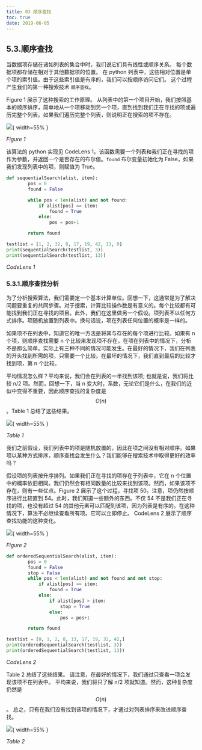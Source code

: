```yaml
---
title: 03 顺序查找
toc: true
date: 2019-06-05
---
```

## 5.3.顺序查找

当数据项存储在诸如列表的集合中时，我们说它们具有线性或顺序关系。 每个数据项都存储在相对于其他数据项的位置。 在 python 列表中，这些相对位置是单个项的索引值。由于这些索引值是有序的，我们可以按顺序访问它们。 这个过程产生我们的第一种搜索技术 `顺序查找`。

Figure 1 展示了这种搜索的工作原理。 从列表中的第一个项目开始，我们按照基本的顺序排序，简单地从一个项移动到另一个项，直到找到我们正在寻找的项或遍历完整个列表。如果我们遍历完整个列表，则说明正在搜索的项不存在。

![](http://images.iterate.site/blog/image/20190702/b7MJkVKj60E4.png?imageslim){ width=55% }

*Figure 1*

该算法的 python 实现见 CodeLens 1。该函数需要一个列表和我们正在寻找的项作为参数，并返回一个是否存在的布尔值。`found` 布尔变量初始化为 False，如果我们发现列表中的项，则赋值为 True。

```python
def sequentialSearch(alist, item):
        pos = 0
        found = False

        while pos < len(alist) and not found:
            if alist[pos] == item:
                found = True
            else:
                pos = pos+1

        return found

testlist = [1, 2, 32, 8, 17, 19, 42, 13, 0]
print(sequentialSearch(testlist, 3))
print(sequentialSearch(testlist, 13))
```

*CodeLens 1*

### 5.3.1.顺序查找分析

为了分析搜索算法，我们需要定一个基本计算单位。回想一下，这通常是为了解决问题要重复的共同步骤。对于搜索，计算比较操作数是有意义的。每个比较都有可能找到我们正在寻找的项目。此外，我们在这里做另一个假设。项列表不以任何方式排序。项随机放置到列表中。换句话说，项在列表任何位置的概率是一样的。

如果项不在列表中，知道它的唯一方法是将其与存在的每个项进行比较。如果有 n 个项，则顺序查找需要 n 个比较来发现项不存在。在项在列表中的情况下，分析不是那么简单。实际上有三种不同的情况可能发生。在最好的情况下，我们在列表的开头找到所需的项，只需要一个比较。在最坏的情况下，我们直到最后的比较才找到项，第 n 个比较。

平均情况怎么样？平均来说，我们会在列表的一半找到该项; 也就是说，我们将比较 n/2 项。然而，回想一下，当 n 变大时，系数，无论它们是什么，在我们的近似中变得不重要，因此顺序查找的复杂度是 $$O(n)$$。Table 1 总结了这些结果。

![](http://images.iterate.site/blog/image/20190702/CpmMd3Rcm0U0.png?imageslim){ width=55% }

*Table 1*

我们之前假设，我们列表中的项是随机放置的，因此在项之间没有相对顺序。如果项以某种方式排序，顺序查找会发生什么？我们能够在搜索技术中取得更好的效率吗？

假设项的列表按升序排列。如果我们正在寻找的项存在于列表中，它在 n 个位置中的概率依旧相同。我们仍然会有相同数量的比较来找到该项。然而，如果该项不存在，则有一些优点。Figure 2 展示了这个过程，寻找项 50。注意，项仍然按顺序进行比较直到 54。此时，我们知道一些额外的东西。不仅 54 不是我们正在寻找的项，也没有超过 54 的其他元素可以匹配到该项，因为列表是有序的。在这种情况下，算法不必继续查看所有项。它可以立即停止。 CodeLens 2 展示了顺序查找功能的这种变化。

![](http://images.iterate.site/blog/image/20190702/GJ3MTMUdcQtW.png?imageslim){ width=55% }

*Figure 2*

```python
def orderedSequentialSearch(alist, item):
        pos = 0
        found = False
        stop = False
        while pos < len(alist) and not found and not stop:
            if alist[pos] == item:
                found = True
            else:
                if alist[pos] > item:
                    stop = True
                else:
                    pos = pos+1

        return found

testlist = [0, 1, 2, 8, 13, 17, 19, 32, 42,]
print(orderedSequentialSearch(testlist, 3))
print(orderedSequentialSearch(testlist, 13))
```

*CodeLens 2*

Table 2 总结了这些结果。 请注意，在最好的情况下，我们通过只查看一项会发现该项不在列表中。 平均来说，我们将只了解 n/2 项就知道。然而，这种复杂度仍然是 $$O(n)$$。 总之，只有在我们没有找到该项的情况下，才通过对列表排序来改进顺序查找。

![](http://images.iterate.site/blog/image/20190702/Fe7h70ai1bhX.png?imageslim){ width=55% }

*Table 2*
